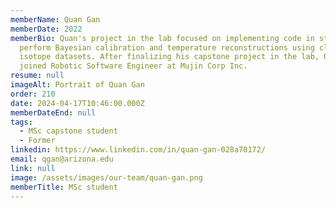 ```yaml
---
memberName: Quan Gan
memberDate: 2022
memberBio: Quan's project in the lab focused on implementing code in stan to
  perform Bayesian calibration and temperature reconstructions using clumped
  isotope datasets. After finalizing his capstone project in the lab, Quan
  joined Robotic Software Engineer at Mujin Corp Inc.
resume: null
imageAlt: Portrait of Quan Gan
order: 210
date: 2024-04-17T10:46:00.000Z
memberDateEnd: null
tags:
  - MSc capstone student
  - Former
linkedin: https://www.linkedin.com/in/quan-gan-028a78172/
email: qgan@arizona.edu
link: null
image: /assets/images/our-team/quan-gan.png
memberTitle: MSc student
---
```

